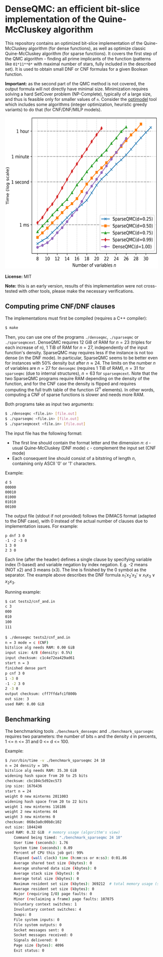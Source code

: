 # DenseQMC: an efficient bit-slice implementation of the Quine-McCluskey algorithm

This repository contains an optimized bit-slice implementation of the Quine-McCluskey algorithm (for dense functions), as well as optimize classic Quine-McCluskey algorithm (for sparse functions). It covers the first step of the QMC algorithm - finding all prime implicants of the function (patterns like `01*11**0*` with maximal number of stars, fully included in the described set). It is used to obtain small DNF or CNF formulas for a given Boolean function.

**Important:** as the second part of the QMC method is not covered, the output formula will not directly have minimal size. Minimization requires solving a hard SetCover problem (NP-Complete), typically of a large size, and thus is feasible only for smaller values of `n`. Consider the [optimodel](https://github.com/hellman/optimodel) tool which includes some algorithms (integer optimization, heuristic greedy variants) to do that (for CNF/DNF/MILP models).

<img src="./benchmark.png" alt="Benchmark summary" height="500">

**License:** MIT

**Note:** this is an early version, results of this implementation were not cross-tested with other tools, please make the necessary verifications.


## Computing prime CNF/DNF clauses

The implementations must first be compiled (requires a C++ compiler):

```sh
$ make
```

Then, you can use one of the programs `./denseqmc`, `./sparseqmc` or `./sparseqmcext`. DenseQMC requires 12 GiB of RAM for $n=23$ (triples for each increase of n), 1 TiB of RAM for $n=27$, independently of the input function's density. SparseQMC may requires less if the instance is not too dense (in the DNF mode). In particular, SparseQMC seems to be better even for instances with 50% density but after $n\approx24$. The limits on the number $n$ of variables are $n=27$ for `denseqmc` (requires 1 TiB of RAM), $n=31$ for `sparseqmc` (due to internal structures), $n=63$ for `sparseqmcext`. Note that the two SparseQMC programs require RAM depending on the density of the function, and for the CNF case the density is flipped and requires computing the full truth table of the function ($2^n$ elements). In other words, computing a CNF of sparse functions is slower and needs more RAM.

Both programs take as input two arguments:
```sh
$ ./denseqmc <file.in> [file.out]
$ ./sparseqmc <file.in> [file.out]
$ ./sparseqmcext <file.in> [file.out]
```

The input file has the following format:
- The first line should contain the format letter and the dimension $n$:
  `d` - usual Quine-McCluskey (DNF mode)
  `c` - complement the input set (CNF mode)
- Each consequent line should consist of a bitstring of length $n$, containing only ASCII '0' or '1' characters.

Example:

```
d 5
00000
00010
01000
01010
00100
```

The output file (stdout if not provided) follows the DIMACS format (adapted to the DNF case), with 0 instead of the actual number of clauses due to implementation issues. For example:

```
p dnf 3 0
-1 -2 -3 0
1 3 0
2 3 0
```

Each line (after the header) defines a single clause by specifying variable index (1-based) and variable negation by index negation. E.g. -2 means (NOT x2) and 3 means (x3). The line is finished by the 0 symbol as the separator. The example above describes the DNF formula $x_1'x_2'x_3' \lor x_1x_3 \lor x_2x_3$.

Running example:

```sh
$ cat tests2/cnf_and.in                                                                                                                                                                                                                (base)
c 3
000
010
100
111

$ ./denseqmc tests2/cnf_and.in                                                                                                                                                                                                         (base)
n = 3 mode = c (CNF)
bitslice alg needs RAM: 0.00 GiB
input size: 4/8 (density: 0.5%)
input checksum: c1c4e72ea429ad61
start n = 3
finished dense part
p cnf 3 0
1 -3 0
-1 -2 3 0
2 -3 0
output checksum: cff7ffdafc1f800b
out size: 3
used RAM: 0.00 GiB
```


## Benchmarking

The benchmarking tools `./benchmark_denseqmc` and `./benchmark_sparseqmc` requires two parameters: the number of bits `n` and the density `d` in percents, 1 <= n <= 31 and 0 <= d <= 100.

Example:

```sh
$ /usr/bin/time -v ./benchmark_sparseqmc 24 10
n = 24 density = 10%
bitslice alg needs RAM: 35.30 GiB
widening hash space from 20 to 25 bits
checksum: cbc104c5d92ec573
inp size: 1676436
start n = 24
weight 0 new minterms 2011003
widening hash space from 20 to 22 bits
weight 1 new minterms 116186
weight 2 new minterms 44
weight 3 new minterms 0
checksum: 068e3a0c00b8c102
out size: 1844240
used RAM: 0.32 GiB  # memory usage (algorithm's view)
	Command being timed: "./benchmark_sparseqmc 24 10"
	User time (seconds): 1.76
	System time (seconds): 0.09
	Percent of CPU this job got: 99%
	Elapsed (wall clock) time (h:mm:ss or m:ss): 0:01.86
	Average shared text size (kbytes): 0
	Average unshared data size (kbytes): 0
	Average stack size (kbytes): 0
	Average total size (kbytes): 0
	Maximum resident set size (kbytes): 369212  # total memory usage (system view)
	Average resident set size (kbytes): 0
	Major (requiring I/O) page faults: 0
	Minor (reclaiming a frame) page faults: 107075
	Voluntary context switches: 1
	Involuntary context switches: 4
	Swaps: 0
	File system inputs: 0
	File system outputs: 0
	Socket messages sent: 0
	Socket messages received: 0
	Signals delivered: 0
	Page size (bytes): 4096
	Exit status: 0
```